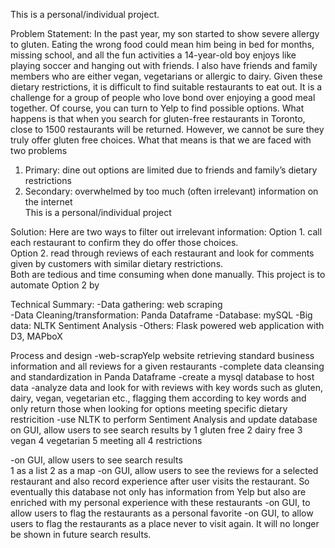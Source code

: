This is a personal/individual project.

Problem Statement:
In the past year, my son started to show severe allergy to gluten. 
Eating the wrong food could mean him being in bed for months, missing school, and all the fun activities a 14-year-old boy enjoys like playing soccer and hanging out with friends.
I also have friends and family members who are either vegan, vegetarians or allergic to dairy. 
Given these dietary restrictions, it is difficult to find suitable restaurants to eat out. It is a challenge for a group of people who love bond over enjoying a good meal together.
Of course, you can turn to Yelp to find possible options. 
What happens is that when you search for gluten-free restaurants in Toronto, close to 1500 restaurants will be returned. However, we cannot be sure they truly offer gluten free choices. 
What that means is that we are faced with two problems
1) Primary: dine out options are limited due to friends and family’s dietary restrictions
2) Secondary: overwhelmed by too much (often irrelevant) information on the internet  
This is a personal/individual project

Solution:
Here are two ways to filter out irrelevant information:
Option 1. call each restaurant to confirm they do offer those choices.   
Option 2. read through reviews of each restaurant and look for comments given by customers with similar dietary restrictions.    
Both are tedious and time consuming when done manually. 
This project is to automate Option 2 by 

Technical Summary:
-Data gathering: web scraping  
-Data Cleaning/transformation: Panda Dataframe
-Database: mySQL 
-Big data: NLTK Sentiment Analysis
-Others: Flask powered web application with D3, MAPboX 

Process and design
-web-scrapYelp website retrieving standard business information and all reviews for a given restaurants 
-complete data cleansing and standardization in Panda Dataframe
-create a mysql database to host data 
-analyze data and look for with reviews with key words such as gluten, dairy, vegan, vegetarian etc., flagging them according to key words and only return those when looking for 
  options meeting specific dietary restricition 
-use NLTK to perform Sentiment Analysis and update database 
on GUI, allow users to see search results by
    1 gluten free
    2 dairy free
    3 vegan
    4 vegetarian
    5 meeting all 4 restrictions
    
-on GUI, allow users to see search results  
    1 as a list 
    2 as a map
-on GUI, allow users to see the reviews for a selected restaurant and also record experience after user visits the restaurant. So eventually this
  database not only has information from Yelp but also are enriched with my personal experience with these restaurants 
-on GUI, to allow users to flag the restaurants as a personal favorite
-on GUI, to allow users to flag the restaurants as a place never to visit again. It will no longer be shown in future search results.  
  

